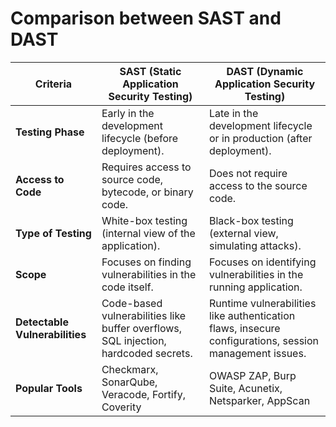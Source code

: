 # Comparison between SAST and DAST

| **Criteria**                 | **SAST (Static Application Security Testing)**  | **DAST (Dynamic Application Security Testing)**    |
|------------------------------|-------------------------------------------------|---------------------------------------------------|
| **Testing Phase**             | Early in the development lifecycle (before deployment). | Late in the development lifecycle or in production (after deployment). |
| **Access to Code**            | Requires access to source code, bytecode, or binary code. | Does not require access to the source code. |
| **Type of Testing**           | White-box testing (internal view of the application). | Black-box testing (external view, simulating attacks). |
| **Scope**                     | Focuses on finding vulnerabilities in the code itself. | Focuses on identifying vulnerabilities in the running application. |
| **Detectable Vulnerabilities** | Code-based vulnerabilities like buffer overflows, SQL injection, hardcoded secrets. | Runtime vulnerabilities like authentication flaws, insecure configurations, session management issues. |
| **Popular Tools**            | Checkmarx, SonarQube, Veracode, Fortify, Coverity | OWASP ZAP, Burp Suite, Acunetix, Netsparker, AppScan |


